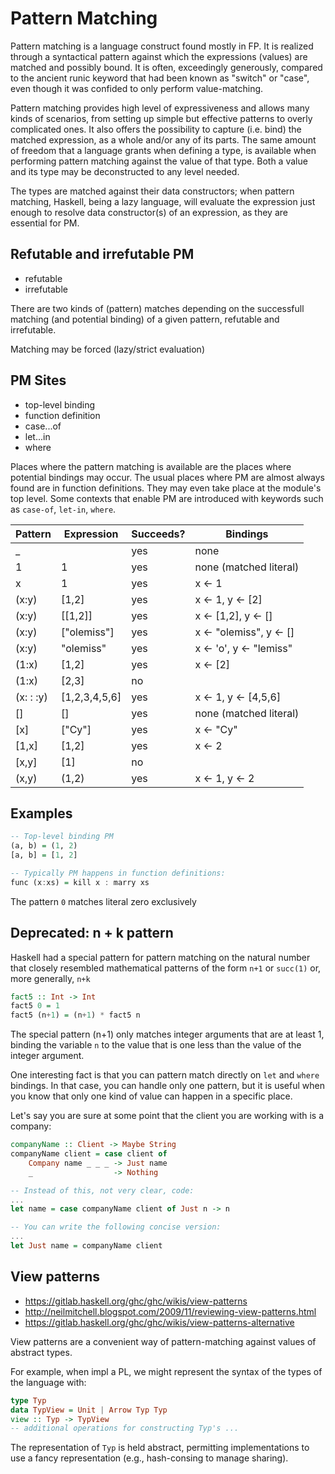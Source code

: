 # Pattern Matching

Pattern matching is a language construct found mostly in FP. It is realized through a syntactical pattern against which the expressions (values) are matched and possibly bound. It is often, exceedingly generously, compared to the ancient runic keyword that had been known as "switch" or "case", even though it was confided to only perform value-matching.

Pattern matching provides high level of expressiveness and allows many kinds of scenarios, from setting up simple but effective patterns to overly complicated ones. It also offers the possibility to capture (i.e. bind) the matched expression, as a whole and/or any of its parts. The same amount of freedom that a language grants when defining a type, is available when performing pattern matching against the value of that type. Both a value and its type may be deconstructed to any level needed.

The types are matched against their data constructors; when pattern matching, Haskell, being a lazy language, will evaluate the expression just enough to resolve data constructor(s) of an expression, as they are essential for PM.

## Refutable and irrefutable PM

- refutable
- irrefutable

There are two kinds of (pattern) matches depending on the successfull matching (and potential binding) of a given pattern, refutable and irrefutable.

Matching may be forced (lazy/strict evaluation)


## PM Sites
- top-level binding
- function definition
- case...of
- let...in
- where

Places where the pattern matching is available are the places where potential bindings may occur. The usual places where PM are almost always found are in function definitions. They may even take place at the module's top level. Some contexts that enable PM are introduced with keywords such as `case-of`, `let-in`, `where`.


Pattern   | Expression    | Succeeds?  | Bindings
----------|---------------|------------|-------------------------
_         | <any>         | yes        | none
1         | 1             | yes        | none (matched literal)
x         | 1             | yes        | x ← 1
(x:y)     | [1,2]         | yes        | x ← 1, y ← [2]
(x:y)     | [[1,2]]       | yes        | x ← [1,2], y ← []
(x:y)     | ["olemiss"]   | yes        | x ← "olemiss", y ← []
(x:y)     | "olemiss"     | yes        | x ← 'o', y ← "lemiss"
(1:x)     | [1,2]         | yes        | x ← [2]
(1:x)     | [2,3]         | no         |
(x: : :y) | [1,2,3,4,5,6] | yes        | x ← 1, y ← [4,5,6]
[]        | []            | yes        | none (matched literal)
[x]       | ["Cy"]        | yes        | x ← "Cy"
[1,x]     | [1,2]         | yes        | x ← 2
[x,y]     | [1]           | no         |
(x,y)     | (1,2)         | yes        | x ← 1, y ← 2


## Examples


```hs
-- Top-level binding PM
(a, b) = (1, 2)
[a, b] = [1, 2]

-- Typically PM happens in function definitions:
func (x:xs) = kill x : marry xs
```


The pattern `0` matches literal zero exclusively



## Deprecated: n + k pattern

Haskell had a special pattern for pattern matching on the natural number that closely resembled mathematical patterns of the form `n+1` or `succ(1)` or, more generally, `n+k`

```hs
fact5 :: Int -> Int
fact5 0 = 1
fact5 (n+1) = (n+1) * fact5 n
```

The special pattern (n+1) only matches integer arguments that are at least 1, binding the variable `n` to the value that is one less than the value of the integer argument.


One interesting fact is that you can pattern match directly on `let` and `where` bindings. In that case, you can handle only one pattern, but it is useful when you know that only one kind of value can happen in a specific place.

Let's say you are sure at some point that the client you are working with is a company:

```hs
companyName :: Client -> Maybe String
companyName client = case client of
    Company name _ _ _ -> Just name
    _                  -> Nothing

-- Instead of this, not very clear, code:
...
let name = case companyName client of Just n -> n

-- You can write the following concise version:
...
let Just name = companyName client
```


## View patterns

- https://gitlab.haskell.org/ghc/ghc/wikis/view-patterns
- http://neilmitchell.blogspot.com/2009/11/reviewing-view-patterns.html
- https://gitlab.haskell.org/ghc/ghc/wikis/view-patterns-alternative


View patterns are a convenient way of pattern-matching against values of abstract types.

For example, when impl a PL, we might represent the syntax of the types of the language with:

```hs
type Typ
data TypView = Unit | Arrow Typ Typ
view :: Typ -> TypView
-- additional operations for constructing Typ's ...
```

The representation of `Typ` is held abstract, permitting implementations to use a fancy representation (e.g., hash-consing to manage sharing).
